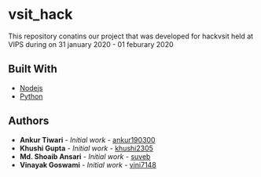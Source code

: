 # vsit_hack

This repository conatins our project that was developed for hackvsit held at VIPS during on 31 january 2020 - 01 feburary 2020

## Built With

* [Nodejs](https://nodejs.org/en/)
* [Python](http://python.org)

## Authors

* **Ankur Tiwari** - *Initial work* - [ankur190300](https://github.com/ankur190300)
* **Khushi Gupta** - *Initial work* - [khushi2305](https://github.com/khushi2305)
* **Md. Shoaib Ansari** - *Initial work* - [suveb](https://github.com/suveb)
* **Vinayak Goswami** - *Initial work* - [vini7148](https://github.com/vini7148)